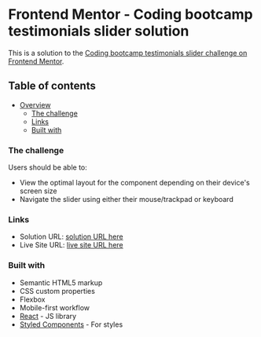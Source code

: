 # Frontend Mentor - Coding bootcamp testimonials slider solution

This is a solution to the [Coding bootcamp testimonials slider challenge on Frontend Mentor](https://www.frontendmentor.io/challenges/coding-bootcamp-testimonials-slider-4FNyLA8JL).

## Table of contents

- [Overview](#overview)
  - [The challenge](#the-challenge)
  - [Links](#links)
  - [Built with](#built-with)
### The challenge

Users should be able to:

- View the optimal layout for the component depending on their device's screen size
- Navigate the slider using either their mouse/trackpad or keyboard

### Links

- Solution URL: [solution URL here](https://github.com/kodjohin/testimonials-slider)
- Live Site URL: [live site URL here](https://kodjohin.github.io/testimonials-slider)

### Built with

- Semantic HTML5 markup
- CSS custom properties
- Flexbox
- Mobile-first workflow
- [React](https://reactjs.org/) - JS library
- [Styled Components](https://styled-components.com/) - For styles

